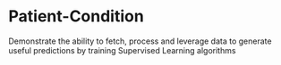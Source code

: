 # Patient-Condition
Demonstrate the ability to fetch, process and leverage data to generate useful predictions by training Supervised  Learning algorithms
